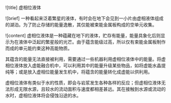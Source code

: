 ![title]
虚相位液体

![brief]
一种看起来泛着繁星的液体，有时会在地下会见到一小片由虚相液体组成的湖泊。为了防止存储的能量逸散，其仅能被束能金属板构成的空单元收集。

![content]
虚相位液体是一种蕴藏在地下的液体，贮存有能量，能量具象化后则显示为在液体中泛起的繁星般的光芒。由于蕴含能级过高，所以仅有束能金属板制作而成的单元能约束这种高能物质。

其蕴含的能量无法直接被利用，需要通过一些机器利用虚相位液体中的能量。将虚相位液体放入虚能融合机中，可以利用其中的能量升级某些物品，如将虚能水晶提纯等；或是放入虚相位能量发生机中，将蕴含的能量转化成虚能以供利用。

虚相位液体有类似于水的性质，即会与岩浆发生各种各样的反应；但虚相位液体无法形成无限水源，且较水的流动面积与速度都相差甚远。其在接触到水源或流动的水时，虚相位液体将会侵蚀沿途的水。